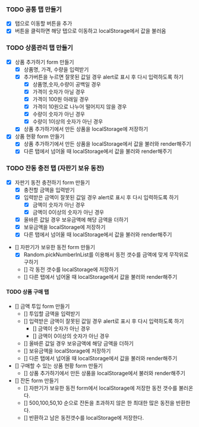 ### TODO 공통 탭 만들기
- [X] 탭으로 이동할 버튼을 추가
- [X] 버튼을 클릭하면 해당 탭으로 이동하고 localStorage에서 값을 불러옴

### TODO 상품관리 탭 만들기
- [X] 상품 추가하기 form 만들기
    - [X] 상품명, 가격, 수량을 입력받기
    - [X] 추가버튼을 누르면 잘못된 값일 경우 alert로 표시 후 다시 입력하도록 하기
        - [X] 상품명,숫자,수량이 공백일 경우
        - [X] 가격이 숫자가 아닐 경우
        - [X] 가격이 100원 아래일 경우
        - [X] 가격이 10원으로 나누어 떨어지지 않을 경우
        - [X] 수량이 숫자가 아닌 경우
        - [X] 수량이 1이상의 숫자가 아닌 경우 
    - [X] 상품 추가하기에서 만든 상품을 localStorage에 저장하기
- [X] 상품 현황 form 만들기
    - [X] 상품 추가하기에서 만든 상품을 localStorage에서 값을 불러와 render해주기
    - [X] 다른 탭에서 넘어올 때 localStorage에서 값을 불러와 render해주기

### TODO 잔동 충전 탭 (자판기 보유 동전)
- [X] 자판기 동전 충전하기 form 만들기
    - [X] 충전할 금액을 입력받기
    - [X] 입력받은 금액이 잘못된 값일 경우 alert로 표시 후 다시 입력하도록 하기
        - [X] 금액이 숫자가 아닌 경우
        - [X] 금액이 0이상의 숫자가 아닌 경우
    - [X] 올바른 값일 경우 보유금액에 해당 금액을 더하기 
    - [X] 보유금액을 localStorage에 저장하기
    - [X] 다른 탭에서 넘어올 때 localStorage에서 값을 불러와 render해주기
- [] 자판기가 보유한 동전 form 만들기
    - [X] Random.pickNumberInList를 이용해서 동전 갯수를 금액에 맞게 무작위로 구하기
    - [] 각 동전 갯수를 localStorage에 저장하기
    - [] 다른 탭에서 넘어올 때 localStorage에서 값을 불러와 render해주기

#### TODO 상품 구매 탭
- [] 금액 투입 form 만들기
    - [] 투입할 금액을 입력받기
    - [] 입력받은 금액이 잘못된 값일 경우 alert로 표시 후 다시 입력하도록 하기
        - [] 금액이 숫자가 아닌 경우
        - [] 금액이 0이상의 숫자가 아닌 경우
    - [] 올바른 값일 경우 보유금액에 해당 금액을 더하기 
    - [] 보유금액을 localStorage에 저장하기
    - [] 다른 탭에서 넘어올 때 localStorage에서 값을 불러와 render해주기
- [] 구매할 수 있는 상품 현황 form 만들기
    - [] 상품 추가하기에서 만든 상품을 localStorage에서 불러와 render해주기
- [] 잔돈 form 만들기
    - [] 자판기가 보유한 동전 form에서 localStorage에 저장한 동전 갯수를 불러온다.
    - [] 500,100,50,10 순으로 잔돈을 초과하지 않은 한 최대한 많은 동전을 반환한다.
    - [] 반환하고 남은 동전갯수를 localStorage에 저장한다.